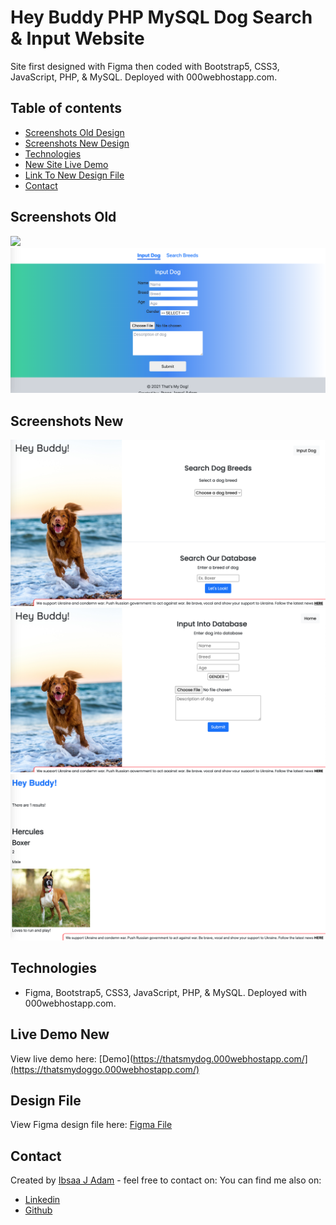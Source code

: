 # Hey Buddy PHP MySQL Dog Search & Input Website

Site first designed with Figma then coded with Bootstrap5, CSS3, JavaScript, PHP, & MySQL. Deployed with 000webhostapp.com.

## Table of contents

- [Screenshots Old Design](#screenshots-old)
- [Screenshots New Design](#screenshots-new)
- [Technologies](#technologies)
- [New Site Live Demo](#live-demo-new)
- [Link To New Design File](#design-file)
- [Contact](#contact)


## Screenshots Old

<img src="public/img/old-screenshot-one.png">
<img src="public/img/old-screenshot-two.png">


## Screenshots New

<img src="public/img/screenshot-one.png">
<img src="public/img/screenshot-two.png">
<img src="public/img/screenshot-three.png">


## Technologies

- Figma, Bootstrap5, CSS3, JavaScript, PHP, & MySQL. Deployed with 000webhostapp.com.


## Live Demo New

View live demo here: [Demo](https://thatsmydog.000webhostapp.com/](https://thatsmydoggo.000webhostapp.com/)


## Design File

View Figma design file here: [Figma File](https://www.figma.com/file/rR2re95veVtcfxBzLdlej8/Hey-Buddy!?node-id=0%3A1)


## Contact

Created by [Ibsaa J Adam](https://github.com/ibsaajadam) - feel free to contact on:
You can find me also on:

- [Linkedin](https://www.linkedin.com/in/ibsaajadam/)
- [Github](https://github.com/ibsaajadam)
